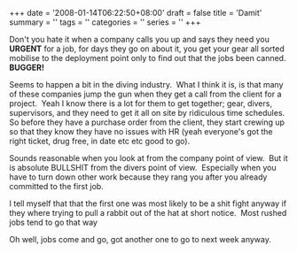 +++
date = '2008-01-14T06:22:50+08:00'
draft = false 
title = 'Damit'
summary = ''
tags = ''
categories = ''
series = ''
+++

Don't you hate it when a company calls you up and says they need you **URGENT** for a job, for days they go on about it, you get your gear all sorted mobilise to the deployment point only to find out that the jobs been canned.  **BUGGER!**

Seems to happen a bit in the diving industry.  What I think it is, is that many of these companies jump the gun when they get a call from the client for a project.  Yeah I know there is a lot for them to get together; gear, divers, supervisors, and they need to get it all on site by ridiculous time schedules.  So before they have a purchase order from the client, they start crewing up so that they know they have no issues with HR (yeah everyone's got the right ticket, drug free, in date etc etc good to go).

Sounds reasonable when you look at from the company point of view.  But it is absolute BULLSHIT from the divers point of view.  Especially when you have to turn down other work because they rang you after you already committed to the first job.

I tell myself that that the first one was most likely to be a shit fight anyway if they where trying to pull a rabbit out of the hat at short notice.  Most rushed jobs tend to go that way

Oh well, jobs come and go, got another one to go to next week anyway.
